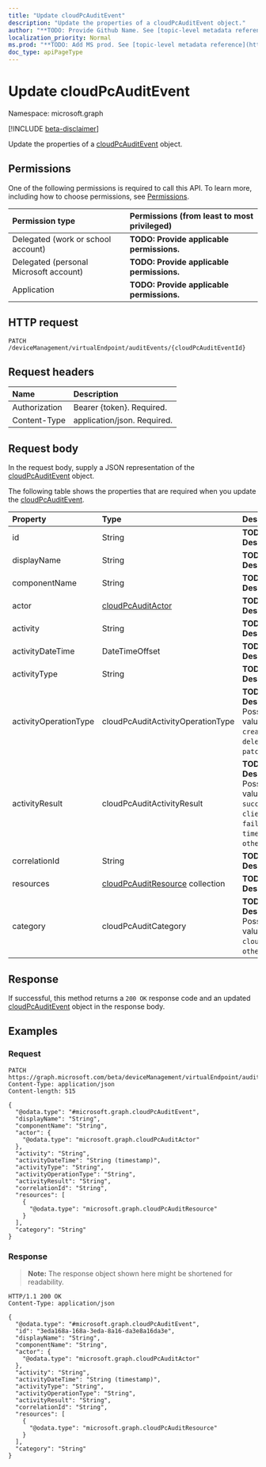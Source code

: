 ```yaml
---
title: "Update cloudPcAuditEvent"
description: "Update the properties of a cloudPcAuditEvent object."
author: "**TODO: Provide Github Name. See [topic-level metadata reference](https://msgo.azurewebsites.net/add/document/guidelines/metadata.html#topic-level-metadata)**"
localization_priority: Normal
ms.prod: "**TODO: Add MS prod. See [topic-level metadata reference](https://msgo.azurewebsites.net/add/document/guidelines/metadata.html#topic-level-metadata)**"
doc_type: apiPageType
---
```


# Update cloudPcAuditEvent
Namespace: microsoft.graph

[!INCLUDE [beta-disclaimer](../../includes/beta-disclaimer.md)]

Update the properties of a [cloudPcAuditEvent](../resources/cloudpcauditevent.md) object.

## Permissions
One of the following permissions is required to call this API. To learn more, including how to choose permissions, see [Permissions](/graph/permissions-reference).

|Permission type|Permissions (from least to most privileged)|
|:---|:---|
|Delegated (work or school account)|**TODO: Provide applicable permissions.**|
|Delegated (personal Microsoft account)|**TODO: Provide applicable permissions.**|
|Application|**TODO: Provide applicable permissions.**|

## HTTP request

<!-- {
  "blockType": "ignored"
}
-->
``` http
PATCH /deviceManagement/virtualEndpoint/auditEvents/{cloudPcAuditEventId}
```

## Request headers
|Name|Description|
|:---|:---|
|Authorization|Bearer {token}. Required.|
|Content-Type|application/json. Required.|

## Request body
In the request body, supply a JSON representation of the [cloudPcAuditEvent](../resources/cloudpcauditevent.md) object.

The following table shows the properties that are required when you update the [cloudPcAuditEvent](../resources/cloudpcauditevent.md).

|Property|Type|Description|
|:---|:---|:---|
|id|String|**TODO: Add Description**|
|displayName|String|**TODO: Add Description**|
|componentName|String|**TODO: Add Description**|
|actor|[cloudPcAuditActor](../resources/cloudpcauditactor.md)|**TODO: Add Description**|
|activity|String|**TODO: Add Description**|
|activityDateTime|DateTimeOffset|**TODO: Add Description**|
|activityType|String|**TODO: Add Description**|
|activityOperationType|cloudPcAuditActivityOperationType|**TODO: Add Description**. Possible values are: `create`, `delete`, `patch`, `other`.|
|activityResult|cloudPcAuditActivityResult|**TODO: Add Description**. Possible values are: `success`, `clientError`, `failure`, `timeout`, `other`.|
|correlationId|String|**TODO: Add Description**|
|resources|[cloudPcAuditResource](../resources/cloudpcauditresource.md) collection|**TODO: Add Description**|
|category|cloudPcAuditCategory|**TODO: Add Description**. Possible values are: `cloudPC`, `other`.|



## Response

If successful, this method returns a `200 OK` response code and an updated [cloudPcAuditEvent](../resources/cloudpcauditevent.md) object in the response body.

## Examples

### Request
<!-- {
  "blockType": "request",
  "name": "update_cloudpcauditevent"
}
-->
``` http
PATCH https://graph.microsoft.com/beta/deviceManagement/virtualEndpoint/auditEvents/{cloudPcAuditEventId}
Content-Type: application/json
Content-length: 515

{
  "@odata.type": "#microsoft.graph.cloudPcAuditEvent",
  "displayName": "String",
  "componentName": "String",
  "actor": {
    "@odata.type": "microsoft.graph.cloudPcAuditActor"
  },
  "activity": "String",
  "activityDateTime": "String (timestamp)",
  "activityType": "String",
  "activityOperationType": "String",
  "activityResult": "String",
  "correlationId": "String",
  "resources": [
    {
      "@odata.type": "microsoft.graph.cloudPcAuditResource"
    }
  ],
  "category": "String"
}
```


### Response
>**Note:** The response object shown here might be shortened for readability.
<!-- {
  "blockType": "response",
  "truncated": true
}
-->
``` http
HTTP/1.1 200 OK
Content-Type: application/json

{
  "@odata.type": "#microsoft.graph.cloudPcAuditEvent",
  "id": "3eda168a-168a-3eda-8a16-da3e8a16da3e",
  "displayName": "String",
  "componentName": "String",
  "actor": {
    "@odata.type": "microsoft.graph.cloudPcAuditActor"
  },
  "activity": "String",
  "activityDateTime": "String (timestamp)",
  "activityType": "String",
  "activityOperationType": "String",
  "activityResult": "String",
  "correlationId": "String",
  "resources": [
    {
      "@odata.type": "microsoft.graph.cloudPcAuditResource"
    }
  ],
  "category": "String"
}
```

